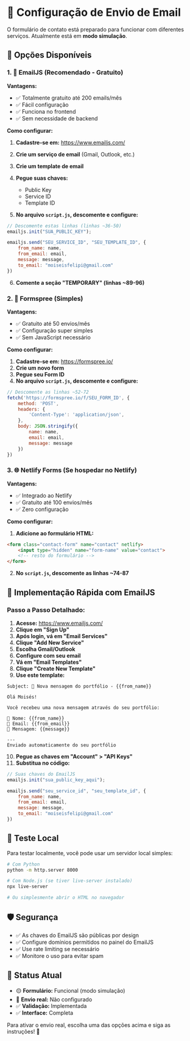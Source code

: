 # 📧 Configuração de Envio de Email

O formulário de contato está preparado para funcionar com diferentes serviços. Atualmente está em **modo simulação**.

## 🎯 Opções Disponíveis

### 1. 📮 **EmailJS (Recomendado - Gratuito)**

**Vantagens:**
- ✅ Totalmente gratuito até 200 emails/mês
- ✅ Fácil configuração
- ✅ Funciona no frontend
- ✅ Sem necessidade de backend

**Como configurar:**

1. **Cadastre-se em:** https://www.emailjs.com/
2. **Crie um serviço de email** (Gmail, Outlook, etc.)
3. **Crie um template de email**
4. **Pegue suas chaves:**
   - Public Key
   - Service ID  
   - Template ID

5. **No arquivo `script.js`, descomente e configure:**
```javascript
// Descomente estas linhas (linhas ~36-50)
emailjs.init("SUA_PUBLIC_KEY");

emailjs.send("SEU_SERVICE_ID", "SEU_TEMPLATE_ID", {
    from_name: name,
    from_email: email,
    message: message,
    to_email: "moiseisfelipi@gmail.com"
})
```

6. **Comente a seção "TEMPORARY" (linhas ~89-96)**

### 2. 📨 **Formspree (Simples)**

**Vantagens:**
- ✅ Gratuito até 50 envios/mês
- ✅ Configuração super simples
- ✅ Sem JavaScript necessário

**Como configurar:**

1. **Cadastre-se em:** https://formspree.io/
2. **Crie um novo form**
3. **Pegue seu Form ID**
4. **No arquivo `script.js`, descomente e configure:**
```javascript
// Descomente as linhas ~52-72
fetch('https://formspree.io/f/SEU_FORM_ID', {
    method: 'POST',
    headers: {
        'Content-Type': 'application/json',
    },
    body: JSON.stringify({
        name: name,
        email: email,
        message: message
    })
})
```

### 3. 🌐 **Netlify Forms (Se hospedar no Netlify)**

**Vantagens:**
- ✅ Integrado ao Netlify
- ✅ Gratuito até 100 envios/mês
- ✅ Zero configuração

**Como configurar:**

1. **Adicione ao formulário HTML:**
```html
<form class="contact-form" name="contact" netlify>
    <input type="hidden" name="form-name" value="contact">
    <!-- resto do formulário -->
</form>
```

2. **No `script.js`, descomente as linhas ~74-87**

## 🚀 Implementação Rápida com EmailJS

### Passo a Passo Detalhado:

1. **Acesse:** https://www.emailjs.com/
2. **Clique em "Sign Up"**
3. **Após login, vá em "Email Services"**
4. **Clique "Add New Service"**
5. **Escolha Gmail/Outlook**
6. **Configure com seu email**
7. **Vá em "Email Templates"**
8. **Clique "Create New Template"**
9. **Use este template:**

```
Subject: 📧 Nova mensagem do portfólio - {{from_name}}

Olá Moisés!

Você recebeu uma nova mensagem através do seu portfólio:

📝 Nome: {{from_name}}
📧 Email: {{from_email}}
💬 Mensagem: {{message}}

---
Enviado automaticamente do seu portfólio
```

10. **Pegue as chaves em "Account" > "API Keys"**
11. **Substitua no código:**

```javascript
// Suas chaves do EmailJS
emailjs.init("sua_public_key_aqui");

emailjs.send("seu_service_id", "seu_template_id", {
    from_name: name,
    from_email: email,
    message: message,
    to_email: "moiseisfelipi@gmail.com"
})
```

## 🔧 Teste Local

Para testar localmente, você pode usar um servidor local simples:

```bash
# Com Python
python -m http.server 8000

# Com Node.js (se tiver live-server instalado)
npx live-server

# Ou simplesmente abrir o HTML no navegador
```

## 🛡️ Segurança

- ✅ As chaves do EmailJS são públicas por design
- ✅ Configure domínios permitidos no painel do EmailJS
- ✅ Use rate limiting se necessário
- ✅ Monitore o uso para evitar spam

## 📱 Status Atual

- 🟡 **Formulário:** Funcional (modo simulação)
- 🔴 **Envio real:** Não configurado
- ✅ **Validação:** Implementada
- ✅ **Interface:** Completa

Para ativar o envio real, escolha uma das opções acima e siga as instruções! 🚀